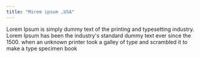 ```yaml
---
title: "Mirem ipsum ,USA"
---
```

Lorem Ipsum is simply dummy text of the printing and typesetting industry. Lorem Ipsum has been the industry's standard dummy text ever since the 1500. when an unknown printer took a galley of type and scrambled it to make a type specimen book
